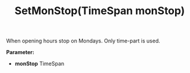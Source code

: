 ﻿---
uid: crmscript_ref_NSChatOpeningHours_SetMonStop
title: SetMonStop(TimeSpan monStop)
intellisense: NSChatOpeningHours.SetMonStop
keywords: NSChatOpeningHours, GetMonStop
so.topic: reference
---

When opening hours stop on Mondays. Only time-part is used.

**Parameter:** 
 - **monStop** TimeSpan

